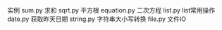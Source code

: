 实例
sum.py 求和
sqrt.py 平方根
equation.py 二次方程
list.py     list常用操作
date.py     获取昨天日期
string.py   字符串大小写转换
file.py     文件IO